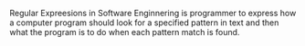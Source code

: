 Regular Expreesions in Software Enginnering is programmer to express how a computer program should look for a specified pattern in text and then what the program is to do when each pattern match is found.
